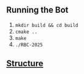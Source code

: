 ## Running the Bot
1. `mkdir build && cd build`
2. `cmake ..`
3. `make`
4. `./RBC-2025`

## [Structure](STRUCTURE.md)
